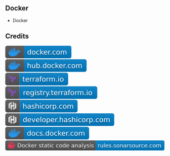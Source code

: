 Docker
------

- Docker

Credits
-------
[![image](
Credits/docker.com.svg)](https://docker.com/)  
[![image](
Credits/hub.docker.com.svg)](https://hub.docker.com/)  
[![image](
Credits/terraform.io.svg)](https://terraform.io/)  
[![image](
Credits/registry.terraform.io.svg)](https://registry.terraform.io/)  
[![image](
Credits/hashicorp.com.svg)](https://hashicorp.com/)  
[![image](
Credits/developer.hashicorp.com.svg)](https://developer.hashicorp.com/)  
[![image](
Credits/docs.docker.com.svg)](https://docs.docker.com/)  
[![image](
Credits/Docker-static-code-analysis-rules.sonarsource.com.svg)](https://rules.sonarsource.com/docker/)